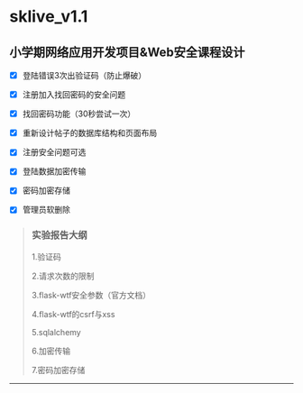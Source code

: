 # sklive_v1.1
## 小学期网络应用开发项目&Web安全课程设计
- [x] 登陆错误3次出验证码（防止爆破）
- [x] 注册加入找回密码的安全问题
- [x] 找回密码功能（30秒尝试一次）
- [x] 重新设计帖子的数据库结构和页面布局
- [x] 注册安全问题可选
- [x] 登陆数据加密传输
- [x] 密码加密存储
- [x] 管理员软删除



> ### 实验报告大纲
>
> 1.验证码
>
> 2.请求次数的限制
>
> 3.flask-wtf安全参数（官方文档）
>
> 4.flask-wtf的csrf与xss
>
> 5.sqlalchemy
>
> 6.加密传输
>
> 7.密码加密存储
>
>

------

### 